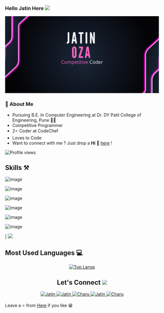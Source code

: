 
### Hello Jatin Here <img src="https://raw.githubusercontent.com/MartinHeinz/MartinHeinz/master/wave.gif" width="30px">

![Jatin Oza](https://github.com/jatin-code21/jatin-code21/blob/main/JATIN%20OZA.png)

###  🚀 About Me

- Pursuing B.E. In Computer Engineering at Dr. DY Patil College of Engineering, Pune 👨‍💻
- Competitive Programmer
- 2⭐ Coder at CodeChef
- Loves to Code
- Want to connect with me ? Just drop a **Hi** 👋 [here](https://www.linkedin.com/in/jatin-oza-874783217/) !

![Profile views](https://gpvc.arturio.dev/jatin-code21)

## Skills ⚒
![image](https://img.shields.io/badge/C-0081CB?style=for-the-badge&logo&logoColor=white)

![image](https://img.shields.io/badge/C%2B%2B-00599C?style=for-the-badge&logo=c%2B%2B&logoColor=white)

![image](https://img.shields.io/badge/PYTHON-20232A?style=for-the-badge&logo&logoColor=61DAFB)

![image](https://img.shields.io/badge/HTML5-F7DF1E?style=for-the-badge&logo=html&logoColor=orange)

![image](https://img.shields.io/badge/-CSS-blue)

![image](https://img.shields.io/badge/Visual_Studio_Code-0078D4?style=for-the-badge&logo=visual%20studio%20code&logoColor=white)

| <img src="https://github-readme-stats.vercel.app/api?username=jatin-code21&&show_icons=true&count_private=true&include_all_commits=true"/>

## Most Used Languages 💻
<div align='center'>
 
[![Top Langs](https://github-readme-stats.vercel.app/api/top-langs/?username=jatin-code21)](https://github.com/jatin-code21)
  
## Let's Connect <img src="https://raw.githubusercontent.com/ShahriarShafin/ShahriarShafin/main/Assets/handshake.gif" height="32px">


 <a href="https://www.linkedin.com/in/jatin-oza-874783217/" target="_blank">
<img src=https://img.shields.io/badge/linkedin-%231E77B5.svg?&style=for-the-badge&logo=linkedin&logoColor=white alt=Jatin linkedin style="margin-bottom: 5px;" /> 
</a>
  
  
<a href="https://github.com/jatin-code21" target="_blank">   
<img src=https://img.shields.io/badge/GitHub-100000?style=for-the-badge&logo=github&logoColor=white alt=Jatin GitHub style="margin-bottom: 5px;" />
</a>
 
  
<a href="https://twitter.com/JatinOza21" target="_blank">
<img src=https://img.shields.io/badge/twitter-%2300acee.svg?&style=for-the-badge&logo=twitter&logoColor=white alt=Charu twitter style="margin-bottom: 5px;" />
</a>

  
<a href="mailto:ozajatin9309@gmail.com" target="_blank">
<img src=https://img.shields.io/badge/Gmail-D14836?style=for-the-badge&logo=gmail&logoColor=white" alt=Jatin gmail style="margin-bottom: 5px;" />
</a>

                                                                                                                                              
<a href="https://www.instagram.com/jatinoza21/" target="_blank">
<img src=https://img.shields.io/badge/Instagram-E4405F?style=for-the-badge&logo=instagram&logoColor=white alt=Charu Instagram style="margin-bottom: 5px;" />
</a>
                                                                                                                                                 

</a>

</div>


Leave a ⭐ from [Here](https://github.com/jatin-code21/jatin-code21) if you like 😁
